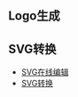 ## Logo生成

## SVG转换

* [SVG在线编辑](https://c.runoob.com/more/svgeditor)
* [SVG转换](https://convertio.co/zh/svg-ico/)